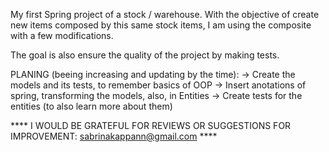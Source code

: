 My first Spring project of a stock / warehouse.
With the objective of create new items composed by this same stock items, I am using the composite with a few modifications.

The goal is also ensure the quality of the project by making tests.

PLANING (beeing increasing and updating by the time):
-> Create the models and its tests, to remember basics of OOP
-> Insert anotations of spring, transforming the models, also, in Entities
-> Create tests for the entities (to also learn more about them)


**** I WOULD BE GRATEFUL FOR REVIEWS OR SUGGESTIONS FOR IMPROVEMENT: sabrinakappann@gmail.com ****
